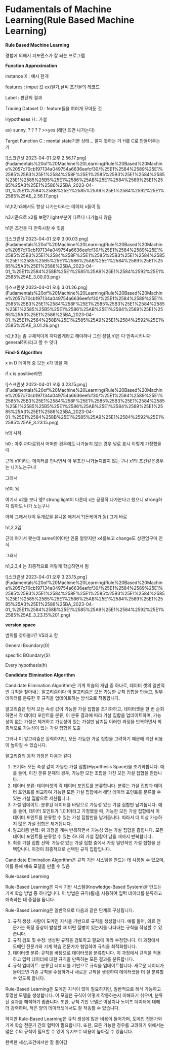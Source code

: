 # Fudamentals of Machine Learning(Rule Based Machine Learning)

**Rule Based Machine Learning**

경험에 의해서 퍼포먼스가 잘 되는 프로그램

**Function Approximation**

instance X : 예시 한개

features : imput 값 ex)일기,날씨 조건들의 레코드

Label : 판단의 결과

Traning Dataset D : feature들을 여러개 모아둔 것

Hypotheses H : 가설

ex) sunny, ? ? ? ? >>yes (해만 뜨면 나가논다)

Target Function C : mental state기분 상태… 알지 못하는 거 H를 C로 만들어주는 거

![스크린샷 2023-04-01 오후 2.56.17.png](Fudamentals%20of%20Machine%20Learning(Rule%20Based%20Machine%2057c70cb197134a049754a6636eefcf30/%25E1%2584%2589%25E1%2585%25B3%25E1%2584%258F%25E1%2585%25B3%25E1%2584%2585%25E1%2585%25B5%25E1%2586%25AB%25E1%2584%2589%25E1%2585%25A3%25E1%2586%25BA_2023-04-01_%25E1%2584%258B%25E1%2585%25A9%25E1%2584%2592%25E1%2585%25AE_2.56.17.png)

h1,h2,h3에서도 항상 나가논다라는 데이터 x들이 됨

h3기준으로 x2를 보면? light부분이 다르다 나가놀지 않음 

h1은 조건을 다 만족시킬 수 잇음

![스크린샷 2023-04-01 오후 3.00.03.png](Fudamentals%20of%20Machine%20Learning(Rule%20Based%20Machine%2057c70cb197134a049754a6636eefcf30/%25E1%2584%2589%25E1%2585%25B3%25E1%2584%258F%25E1%2585%25B3%25E1%2584%2585%25E1%2585%25B5%25E1%2586%25AB%25E1%2584%2589%25E1%2585%25A3%25E1%2586%25BA_2023-04-01_%25E1%2584%258B%25E1%2585%25A9%25E1%2584%2592%25E1%2585%25AE_3.00.03.png)

![스크린샷 2023-04-01 오후 3.01.26.png](Fudamentals%20of%20Machine%20Learning(Rule%20Based%20Machine%2057c70cb197134a049754a6636eefcf30/%25E1%2584%2589%25E1%2585%25B3%25E1%2584%258F%25E1%2585%25B3%25E1%2584%2585%25E1%2585%25B5%25E1%2586%25AB%25E1%2584%2589%25E1%2585%25A3%25E1%2586%25BA_2023-04-01_%25E1%2584%258B%25E1%2585%25A9%25E1%2584%2592%25E1%2585%25AE_3.01.26.png)

h2,h3는 좀 구체적이게 까다롭게라고 해야하나 그런 성질,h1은 다 만족시키니까 general하다라고 할 수 잇다

**Find-S Algorithm**

x in D 데이터 중 모든 x가 잇을 때

if x is positive라면

![스크린샷 2023-04-01 오후 3.23.15.png](Fudamentals%20of%20Machine%20Learning(Rule%20Based%20Machine%2057c70cb197134a049754a6636eefcf30/%25E1%2584%2589%25E1%2585%25B3%25E1%2584%258F%25E1%2585%25B3%25E1%2584%2585%25E1%2585%25B5%25E1%2586%25AB%25E1%2584%2589%25E1%2585%25A3%25E1%2586%25BA_2023-04-01_%25E1%2584%258B%25E1%2585%25A9%25E1%2584%2592%25E1%2585%25AE_3.23.15.png)

h의 시작

h0 : 아주 까다로워서 어떠한 경우에도 나가놀지 않는 경우 널로 표시 이렇게 가정했을 때

근데 x1이라는 데이터를 만나면서 아 무조건 나가놀지않지 않는구나 x1의 조건같은경우는 나가노는구나!

그래서

h1이 됨

여기서 x2를 보니 엥? strong light이 다른데 x는 긍정적,나가논다고 했으니  strong하지 않아도 나가 노는구나

아하 그래서 U이 두개값을 유니온 해져서 ?(돈케어가 됨) 그게 바로

h1,2,3임 

근데 여기서 봣는데 same이어야만 인줄 알앗지만 x4를보고 change도 상관없구마 인식

그래서

h1,2,3,4 는 최종적으로 저렇게 학습하면서 됨

![스크린샷 2023-04-01 오후 3.23.15.png](Fudamentals%20of%20Machine%20Learning(Rule%20Based%20Machine%2057c70cb197134a049754a6636eefcf30/%25E1%2584%2589%25E1%2585%25B3%25E1%2584%258F%25E1%2585%25B3%25E1%2584%2585%25E1%2585%25B5%25E1%2586%25AB%25E1%2584%2589%25E1%2585%25A3%25E1%2586%25BA_2023-04-01_%25E1%2584%258B%25E1%2585%25A9%25E1%2584%2592%25E1%2585%25AE_3.23.15%201.png)

**version space**

범위를 찾아볼까? VS라고 함

General Boundary(G)

specific BOundary(S)

Every hypothesis(h)

 **Candidate Elimination Algorithm**

Candidate Elimination Algorithm은 기계 학습의 개념 중 하나로, 데이터 셋의 일반적인 규칙을 찾아내는 알고리즘이다 이 알고리즘은 모든 가능한 규칙 집합을 만들고, 일부 데이터를 분류한 후 규칙을 업데이트하는 방식으로 작동합니다.

알고리즘은 먼저 모든 속성 값이 가능한 가설 집합을 초기화하고, 데이터셋을 한 번 순회하면서 각 데이터 포인트를 분류, 이 분류 결과에 따라 가설 집합을 업데이트하며, 가능성이 없는 가설은 제거하고 가능성이 있는 가설만 남겨둠 이러한 과정을 반복하면서 최종적으로 가능성이 있는 가설 집합을 도출

그러나 이 알고리즘은 강력하지만, 모든 가능한 가설 집합을 고려하기 때문에 계산 비용이 높아질 수 있습니다.

알고리즘의 동작 과정은 다음과 같다

1. 초기화: 모든 속성 값이 가능한 가설 집합(Hypothesis Space)을 초기화합니다. 예를 들어, 이진 분류 문제의 경우, 가능한 모든 조합을 가진 모든 가설 집합을 만듭니다.
2. 데이터 분류: 데이터셋의 각 데이터 포인트를 분류합니다. 분류는 가설 집합과 데이터 포인트를 비교하여 가능한 모든 가설 집합에서 해당 데이터 포인트를 분류할 수 있는 가설 집합으로 제한됩니다.
3. 가설 업데이트: 분류된 데이터를 바탕으로 가능성 있는 가설 집합만 남겨둡니다. 예를 들어, 데이터 포인트가 1,0,1이라고 가정했을 때, 가능한 모든 가설 집합에서 이 데이터 포인트를 분류할 수 있는 가설 집합만을 남겨둡니다. 따라서 더 이상 가능하지 않은 가설 집합은 제거됩니다.
4. 알고리즘 반복: 위 과정을 계속 반복하면서 가능성 있는 가설 집합을 좁힙니다. 모든 데이터 포인트를 분류할 수 있는 하나의 가설 집합이 남을 때까지 반복합니다.
5. 최종 가설 집합 선택: 가능성 있는 가설 집합 중에서 가장 일반적인 가설 집합을 선택합니다. 이것이 최종적으로 선택된 규칙 집합입니다.

Candidate Elimination Algorithm은 규칙 기반 시스템을 만드는 데 사용될 수 있으며, 이를 통해 예측 모델을 만들 수 있음

Rule-based Learning

Rule-Based Learning은 지식 기반 시스템(Knowledge-Based System)을 만드는 기계 학습 방법 중 하나입니다. 이 방법은 규칙(룰)을 사용하여 입력 데이터를 분류하고 예측하는 데 중점을 둡니다.

Rule-Based Learning은 일반적으로 다음과 같은 단계로 구성됩니다.

1. 규칙 생성: 사람이 도메인 지식을 기반으로 규칙을 생성합니다. 예를 들어, 의료 전문가는 특정 증상이 발생할 때 어떤 질병이 있는지를 나타내는 규칙을 작성할 수 있습니다.
2. 규칙 검토 및 수정: 생성된 규칙을 검토하고 필요에 따라 수정합니다. 이 과정에서 도메인 전문가와 기계 학습 전문가가 협업하여 규칙을 최적화합니다.
3. 데이터셋 분류: 규칙을 바탕으로 데이터셋을 분류합니다. 이 과정에서 규칙을 적용하고 입력 데이터에 대한 규칙을 만족하는 모든 결과를 분류합니다.
4. 규칙 업데이트: 분류된 데이터를 기반으로 규칙을 업데이트합니다. 새로운 데이터가 들어오면 기존 규칙을 수정하거나 새로운 규칙을 생성하여 데이터셋을 더 잘 분류할 수 있도록 합니다.

Rule-Based Learning은 도메인 지식이 많이 필요하지만, 일반적으로 해석 가능하고 투명한 모델을 생성합니다. 이 모델은 규칙이 어떻게 작동하는지 이해하기 쉬우며, 분류된 결과를 해석하기 쉽습니다. 또한, 규칙 기반 모델은 이상치나 노이즈 데이터에 대해 더 강력하며, 적은 양의 데이터셋에서도 잘 작동할 수 있습니다.

하지만 Rule-Based Learning은 규칙 생성에 많은 비용이 들어가며, 도메인 전문가와 기계 학습 전문가 간의 협력이 필요합니다. 또한, 모든 가능한 경우를 고려하기 위해서는 많은 수의 규칙이 필요할 수 있어 유지보수 비용이 높아질 수 있습니다.

완벽한 세상,조건에서만 잘 돌아감